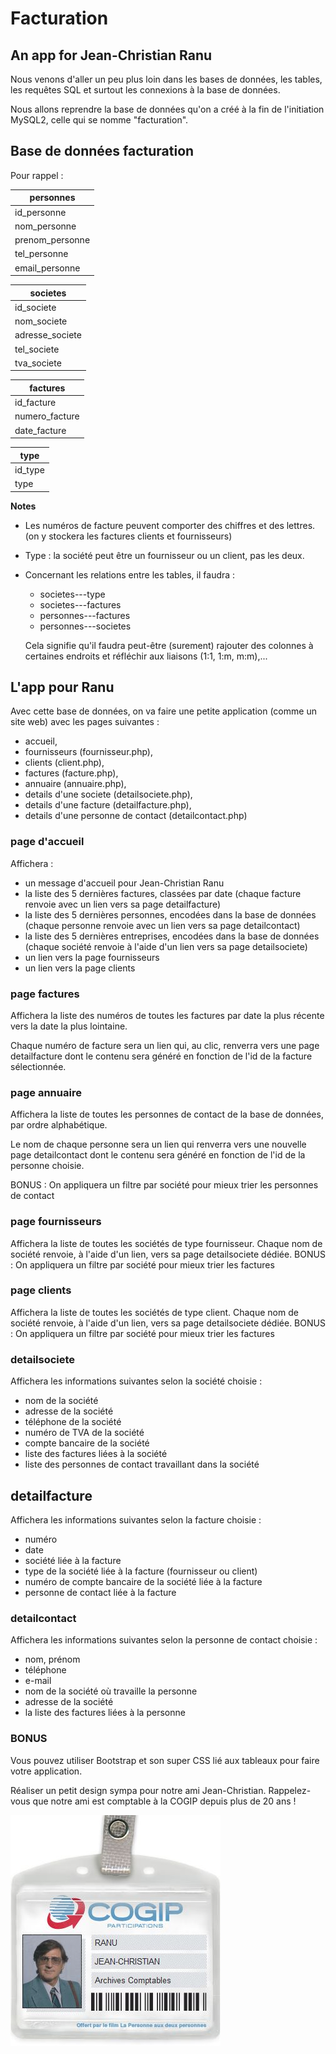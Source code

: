 # Facturation
## An app for Jean-Christian Ranu

Nous venons d'aller un peu plus loin dans les bases de données, les tables, les requêtes SQL et surtout les connexions à la base de données.

Nous allons reprendre la base de données qu'on a créé à la fin de l'initiation MySQL2, celle qui se nomme "facturation".

## Base de données facturation
Pour rappel :

| personnes      |
| ------------- |
| id_personne     |
| nom_personne       |
| prenom_personne |
| tel_personne |
| email_personne |

| societes      |
| ------------- |
|  id_societe |
| nom_societe |
| adresse_societe |
| tel_societe |
| tva_societe  |

| factures |
| ------------- |
| id_facture |
| numero_facture |
| date_facture |

| type |
| ------------- |
| id_type |
| type |

**Notes**

- Les numéros de facture peuvent comporter des chiffres et des lettres. (on y stockera les factures clients et fournisseurs)
- Type : la société peut être un fournisseur ou un client, pas les deux.
- Concernant les relations entre les tables, il faudra :
  - societes---type
  - societes---factures
  - personnes---factures
  - personnes---societes
  
  Cela signifie qu'il faudra peut-être (surement) rajouter des colonnes à certaines endroits et réfléchir aux liaisons (1:1, 1:m, m:m),...

## L'app pour Ranu

Avec cette base de données, on va faire une petite application (comme un site web) avec les pages suivantes :
- accueil,
- fournisseurs (fournisseur.php),
- clients (client.php),
- factures (facture.php),
- annuaire (annuaire.php),
- details d'une societe (detailsociete.php),
- details d'une facture (detailfacture.php),
- details d'une personne de contact (detailcontact.php)


### page d'accueil
Affichera :
- un message d'accueil pour Jean-Christian Ranu
- la liste des 5 dernières factures, classées par date (chaque facture renvoie avec un lien vers sa page detailfacture)
- la liste des 5 dernières personnes, encodées dans la base de données (chaque personne renvoie avec un lien vers sa page detailcontact)
- la liste des 5 dernières entreprises, encodées dans la base de données (chaque société renvoie à l'aide d'un lien vers sa page detailsociete)
- un lien vers la page fournisseurs
- un lien vers la page clients

### page factures
Affichera la liste des numéros de toutes les factures par date la plus récente vers la date la plus lointaine.

Chaque numéro de facture sera un lien qui, au clic, renverra vers une page detailfacture dont le contenu sera généré en fonction de l'id de la facture sélectionnée.

### page annuaire
Affichera la liste de toutes les personnes de contact de la base de données, par ordre alphabétique.

Le nom de chaque personne sera un lien qui renverra vers une nouvelle page detailcontact dont le contenu sera généré en fonction de l'id de la personne choisie.

BONUS : On appliquera un filtre par société pour mieux trier les personnes de contact

### page fournisseurs
Affichera la liste de toutes les sociétés de type fournisseur. Chaque nom de société renvoie, à l'aide d'un lien, vers sa page detailsociete dédiée.
BONUS : On appliquera un filtre par société pour mieux trier les factures

### page clients
Affichera la liste de toutes les sociétés de type client. Chaque nom de société renvoie, à l'aide d'un lien, vers sa page detailsociete dédiée.
BONUS : On appliquera un filtre par société pour mieux trier les factures

### detailsociete
Affichera les informations suivantes selon la société choisie :
- nom de la société
- adresse de la société
- téléphone de la société
- numéro de TVA de la société
- compte bancaire de la société
- liste des factures liées à la société
- liste des personnes de contact travaillant dans la société

## detailfacture
Affichera les informations suivantes selon la facture choisie :
- numéro
- date
- société liée à la facture
- type de la société liée à la facture (fournisseur ou client)
- numéro de compte bancaire de la société liée à la facture
- personne de contact liée à la facture

### detailcontact
Affichera les informations suivantes selon la personne de contact choisie :
- nom, prénom
- téléphone
- e-mail
- nom de la société où travaille la personne
- adresse de la société
- la liste des factures liées à la personne

### BONUS
Vous pouvez utiliser Bootstrap et son super CSS lié aux tableaux pour faire votre application.

Réaliser un petit design sympa pour notre ami Jean-Christian. Rappelez-vous que notre ami est comptable à la COGIP depuis plus de 20 ans !

![Jean-Christian Ranu de la COGIP](cogip_badge.jpg)
